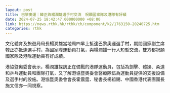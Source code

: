 ```yaml
---
layout: post
title: 巴黎奧運｜韓正與楊潤雄選手村交流　祝願國家隊及港隊有好績
date: 2024-07-25 18:42:47.000000000 +08:00
link: https://news.rthk.hk/rthk/ch/component/k2/1763150-20240725.htm
categories: rthk
---
```


文化體育及旅遊局局長楊潤雄當地周四早上抵達巴黎奧運選手村，期間國家副主席韓正亦抵達選手村，為國家隊運動員打氣，與楊潤雄一行人短暫交流，雙方都祝願國家隊及港隊運動員有好成績。

港協暨奧委會表示，楊潤雄探訪正在備戰的港隊運動員，包括為劍擊、體操、柔道和乒乓運動員和團隊打氣，又了解港協暨奧委會醫療隊伍為運動員提供的支援設備及選手村的設施。港協暨奧委會會長霍震霆、秘書長楊祖賜、中國香港代表團團長施文信亦一同視察。
